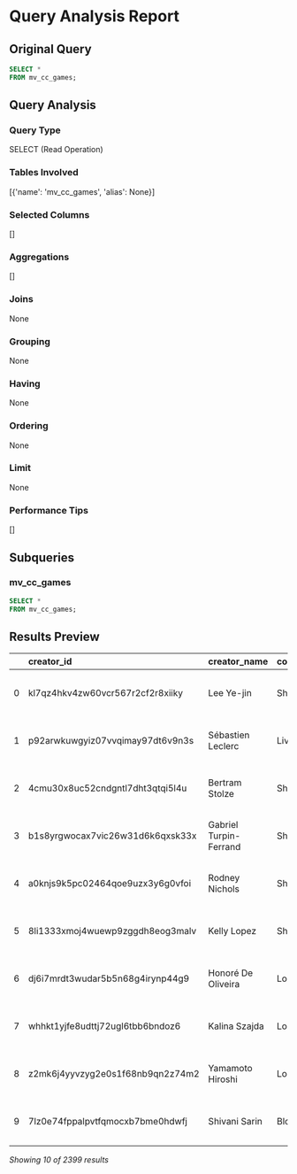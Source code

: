 # Query Analysis Report

## Original Query
```sql
SELECT * 
FROM mv_cc_games;
```

## Query Analysis

### Query Type
SELECT (Read Operation)

### Tables Involved
[{'name': 'mv_cc_games', 'alias': None}]

### Selected Columns
[]

### Aggregations
[]

### Joins
None

### Grouping
None

### Having
None

### Ordering
None

### Limit
None

### Performance Tips
[]

## Subqueries

### mv_cc_games
```sql
SELECT * 
FROM mv_cc_games;
```

## Results Preview
|    | creator_id                       | creator_name           | content_type   | creator_country   |   total_revenue_generated |   average_views | primary_game_id                      | primary_game_name           | developer                | publisher   |
|---:|:---------------------------------|:-----------------------|:---------------|:------------------|--------------------------:|----------------:|:-------------------------------------|:----------------------------|:-------------------------|:------------|
|  0 | kl7qz4hkv4zw60vcr567r2cf2r8xiiky | Lee Ye-jin             | Short Form     | South Korea       |                      1.78 |           17045 | e7b9b733-8ef1-4dbc-9d20-6066570d9dab | Sherlock Holmes Chapter One | Frogwares                | Frogwares   |
|  1 | p92arwkuwgyiz07vvqimay97dt6v9n3s | Sébastien Leclerc      | LiveStreamer   | France            |                    115.61 |          351496 | e7b9b733-8ef1-4dbc-9d20-6066570d9dab | Sherlock Holmes Chapter One | Frogwares                | Frogwares   |
|  2 | 4cmu30x8uc52cndgntl7dht3qtqi5l4u | Bertram Stolze         | Short Form     | Germany           |                    926.03 |         8027221 | 84b9e615-8274-411c-b51a-bb8b1fa4166c | Skate City                  | Agens,Room8              | Snowman     |
|  3 | b1s8yrgwocax7vic26w31d6k6qxsk33x | Gabriel Turpin-Ferrand | Short Form     | France            |                   1620.85 |         9286698 | 84b9e615-8274-411c-b51a-bb8b1fa4166c | Skate City                  | Agens,Room8              | Snowman     |
|  4 | a0knjs9k5pc02464qoe9uzx3y6g0vfoi | Rodney Nichols         | Short Form     | United States     |                      1.4  |            5304 | 84b9e615-8274-411c-b51a-bb8b1fa4166c | Skate City                  | Agens,Room8              | Snowman     |
|  5 | 8li1333xmoj4wuewp9zggdh8eog3malv | Kelly Lopez            | Short Form     | United States     |                   1053.6  |         5863192 | 84b9e615-8274-411c-b51a-bb8b1fa4166c | Skate City                  | Agens,Room8              | Snowman     |
|  6 | dj6i7mrdt3wudar5b5n68g4irynp44g9 | Honoré De Oliveira     | Long Form      | France            |                    861.94 |         4596120 | 84b9e615-8274-411c-b51a-bb8b1fa4166c | Skate City                  | Agens,Room8              | Snowman     |
|  7 | whhkt1yjfe8udttj72ugl6tbb6bndoz6 | Kalina Szajda          | Long Form      | Poland            |                     62.42 |          215012 | 84b9e615-8274-411c-b51a-bb8b1fa4166c | Skate City                  | Agens,Room8              | Snowman     |
|  8 | z2mk6j4yyvzyg2e0s1f68nb9qn2z74m2 | Yamamoto Hiroshi       | Long Form      | Japan             |                    147.93 |          704345 | 84b9e615-8274-411c-b51a-bb8b1fa4166c | Skate City                  | Agens,Room8              | Snowman     |
|  9 | 7lz0e74fppalpvtfqmocxb7bme0hdwfj | Shivani Sarin          | Blogger        | India             |                   1178.8  |         9860152 | 1821ef49-7ee6-4618-9c8c-de58f7a39186 | Faeria                      | Abrakam Entertainment SA | Versus Evil |

*Showing 10 of 2399 results*
